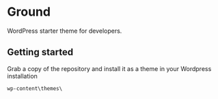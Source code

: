 # Ground #

WordPress starter theme for developers.

## Getting started ##

Grab a copy of the repository and install it as a theme in your Wordpress installation

```
wp-content\themes\
```

